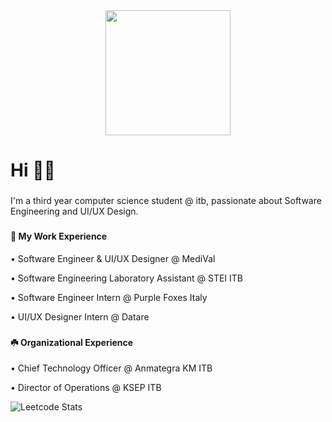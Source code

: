 <div align="center">
  <img height="200" src="https://i.pinimg.com/736x/81/02/fb/8102fb6d90d738d73ca6dd8f1cbf7692.jpg" />
</div>

###

<h1>Hi 👋🏻</h1>

###

<p>I'm a third year computer science student @ itb, passionate about Software Engineering and UI/UX Design.</p>

###

<h4>🌱 My Work Experience</h4>
<p>• Software Engineer & UI/UX Designer @ MediVal</p>
<p>• Software Engineering Laboratory Assistant @ STEI ITB</p>
<p>• Software Engineer Intern @ Purple Foxes Italy</p>
<p>• UI/UX Designer Intern @ Datare</p>

###

<h4>☘️ Organizational Experience</h4>
<p>• Chief Technology Officer @ Anmategra KM ITB</p>
<p>• Director of Operations @ KSEP ITB</p>

![Leetcode Stats](https://leetcard.jacoblin.cool/atqiyahaydar15/)
